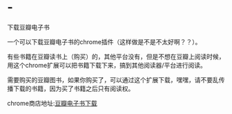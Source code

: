# -
下载豆瓣电子书

一个可以下载豆瓣电子书的chrome插件（这样做是不是不太好啊？？）。

有些书籍在豆瓣读书上（购买）的，其他平台没有，但是不想在豆瓣上阅读时候，用这个chrome扩展可以把书籍下载下来，搞到其他阅读器/平台进行阅读。

需要购买的豆瓣图书，如果你购买了，可以通过这个扩展下载，嘿嘿，请不要乱传播下载的书籍，因为买了书籍之后只有阅读权。

chrome商店地址:[豆瓣电子书下载](https://chrome.google.com/webstore/detail/afcmnhbbjlmoogombbekhcijpblilcco)